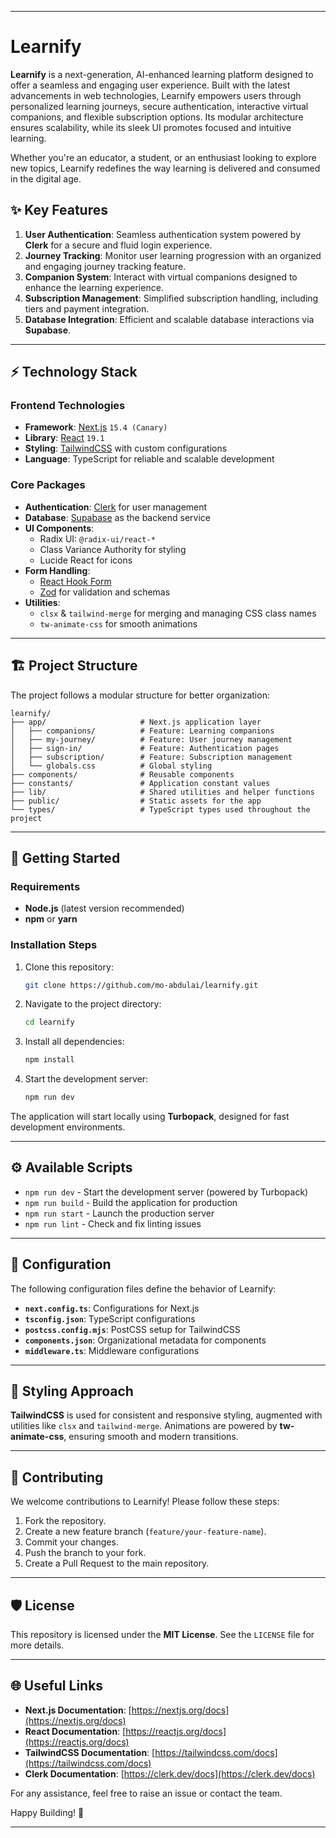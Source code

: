 
---
# Learnify

**Learnify** is a next-generation, AI-enhanced learning platform designed to offer a seamless and engaging user experience. Built with the latest advancements in web technologies, Learnify empowers users through personalized learning journeys, secure authentication, interactive virtual companions, and flexible subscription options. Its modular architecture ensures scalability, while its sleek UI promotes focused and intuitive learning.

Whether you're an educator, a student, or an enthusiast looking to explore new topics, Learnify redefines the way learning is delivered and consumed in the digital age.

## ✨ Key Features

1. **User Authentication**: Seamless authentication system powered by **Clerk** for a secure and fluid login experience.
2. **Journey Tracking**: Monitor user learning progression with an organized and engaging journey tracking feature.
3. **Companion System**: Interact with virtual companions designed to enhance the learning experience.
4. **Subscription Management**: Simplified subscription handling, including tiers and payment integration.
5. **Database Integration**: Efficient and scalable database interactions via **Supabase**.

---

## ⚡ Technology Stack

### Frontend Technologies
- **Framework**: [Next.js](https://nextjs.org/) `15.4 (Canary)`
- **Library**: [React](https://reactjs.org/) `19.1`
- **Styling**: [TailwindCSS](https://tailwindcss.com/) with custom configurations
- **Language**: TypeScript for reliable and scalable development

### Core Packages
- **Authentication**: [Clerk](https://clerk.dev/) for user management
- **Database**: [Supabase](https://supabase.io/) as the backend service
- **UI Components**:
  - Radix UI: `@radix-ui/react-*`
  - Class Variance Authority for styling
  - Lucide React for icons
- **Form Handling**:
  - [React Hook Form](https://react-hook-form.com/)
  - [Zod](https://zod.dev/) for validation and schemas
- **Utilities**:
  - `clsx` & `tailwind-merge` for merging and managing CSS class names
  - `tw-animate-css` for smooth animations

---

## 🏗️ Project Structure

The project follows a modular structure for better organization:

```
learnify/
├── app/                     # Next.js application layer
│   ├── companions/          # Feature: Learning companions
│   ├── my-journey/          # Feature: User journey management
│   ├── sign-in/             # Feature: Authentication pages
│   ├── subscription/        # Feature: Subscription management
│   └── globals.css          # Global styling
├── components/              # Reusable components
├── constants/               # Application constant values
├── lib/                     # Shared utilities and helper functions
├── public/                  # Static assets for the app
└── types/                   # TypeScript types used throughout the project
```

---

## 🚀 Getting Started

### Requirements

- **Node.js** (latest version recommended)
- **npm** or **yarn**

### Installation Steps

1. Clone this repository:
   ```bash
   git clone https://github.com/mo-abdulai/learnify.git
   ```
2. Navigate to the project directory:
   ```bash
   cd learnify
   ```
3. Install all dependencies:
   ```bash
   npm install
   ```
4. Start the development server:
   ```bash
   npm run dev
   ```

The application will start locally using **Turbopack**, designed for fast development environments.

---

## ⚙️ Available Scripts

- `npm run dev` - Start the development server (powered by Turbopack)
- `npm run build` - Build the application for production
- `npm run start` - Launch the production server
- `npm run lint` - Check and fix linting issues

---

## 🔧 Configuration

The following configuration files define the behavior of Learnify:

- **`next.config.ts`**: Configurations for Next.js
- **`tsconfig.json`**: TypeScript configurations
- **`postcss.config.mjs`**: PostCSS setup for TailwindCSS
- **`components.json`**: Organizational metadata for components
- **`middleware.ts`**: Middleware configurations

---

## 🎨 Styling Approach

**TailwindCSS** is used for consistent and responsive styling, augmented with utilities like `clsx` and `tailwind-merge`. Animations are powered by **tw-animate-css**, ensuring smooth and modern transitions.

---

## 🤝 Contributing

We welcome contributions to Learnify! Please follow these steps:

1. Fork the repository.
2. Create a new feature branch (`feature/your-feature-name`).
3. Commit your changes.
4. Push the branch to your fork.
5. Create a Pull Request to the main repository.

---

## 🛡️ License

This repository is licensed under the **MIT License**. See the `LICENSE` file for more details.

---

## 🌐 Useful Links

- **Next.js Documentation**: [https://nextjs.org/docs](https://nextjs.org/docs)
- **React Documentation**: [https://reactjs.org/docs](https://reactjs.org/docs)
- **TailwindCSS Documentation**: [https://tailwindcss.com/docs](https://tailwindcss.com/docs)
- **Clerk Documentation**: [https://clerk.dev/docs](https://clerk.dev/docs)

For any assistance, feel free to raise an issue or contact the team.

Happy Building! 🚀

--- 